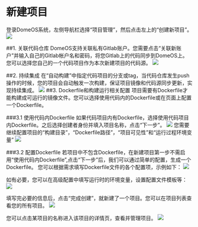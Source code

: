 # 新建项目



登录DomeOS系统，左侧导航栏选择“项目管理”，然后点击左上的“创建新项目”。
![](http://881471b33d4f9.cdn.sohucs.com/q_mini/newproject1.jpg)

##1. 关联代码仓库
DomeOS支持关联私有Gitlab账户。您需要点击“关联新账户”并输入自己的Gitlab帐户名和密码，将您Gitlab上的代码同步到DomeOS上。您可以选择您自己的一个代码项目作为本次新建项目的代码源。
![](http://881471b33d4f9.cdn.sohucs.com/q_mini/newproject2.jpg)

##2. 持续集成
在“自动构建”中指定代码项目的分支或tag，当代码仓库发生push操作的时候，您的项目会自动触发一次构建，保证项目镜像和代码源同步更新，实现持续集成。
![](http://881471b33d4f9.cdn.sohucs.com/q_mini/newproject3.jpg)
##3. Dockerfile和构建运行相关配置
项目需要有Dockerfile才能构建成可运行的镜像文件。您可以选择使用代码内的Dockerfile或在页面上配置一个Dockerfile。

###3.1 使用代码内Dockerfile
如果代码项目内有Dockerfile，选择使用代码项目内Dockerfile。之后选择创建者身份并填入项目名称，点击“下一步”。
![](http://881471b33d4f9.cdn.sohucs.com/q_mini/newproject3.jpg)
您需要继续配置项目的“构建目录”，“Dockerfile路径”，“项目可见性”和“运行过程环境变量”
![](http://881471b33d4f9.cdn.sohucs.com/q_mini/newproject4.jpg)

###3.2 配置Dockerfile
若项目中不包含Dockerfile，在新建项目第一步不需启用“使用代码内Dockerfile”,点击“下一步”后，我们可以通过简单的配置，生成一个Dockerfile。
您可以根据需求填写Dockerfile文件的各个配置项，示例如下：
![](http://881471b33d4f9.cdn.sohucs.com/q_mini/newproject5.jpg)

如有必要，您可以在高级配置中填写运行时的环境变量，设置配置文件模板等：
![](http://881471b33d4f9.cdn.sohucs.com/q_mini/newproject6.jpg)

填写完必要的信息后，点击“完成创建”，就新建了一个项目。您可以在项目列表查看您的所有项目。
![](http://881471b33d4f9.cdn.sohucs.com/q_mini/newproject6.jpg)

您可以点击某项目的名称进入该项目的详情页，查看并管理项目。
![](http://881471b33d4f9.cdn.sohucs.com/q_mini/newproject6.jpg)
